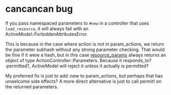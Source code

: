 # cancancan bug

If you pass namespaced parameters to `#new` in a controller that uses `load_resource`, it will always fail with an ActiveModel::ForbiddenAttributesError.

This is because in the case where action is not in param_actions, we return the parameter subhash without any strong parameter checking. 
That would be fine if it were a hash, but in this case [resource_params](https://github.com/CanCanCommunity/cancancan/blob/develop/lib/cancan/controller_resource.rb#L222) always returns an object of type ActionController::Parameters.
Because it responds_to? :permitted?, ActiveModel will reject it unless it actually is permitted?

My preferred fix is just to add :new to param_actions, but perhaps that has unwelcome side effects?
A more direct alternative is just to call permit! on the returned parameters.


